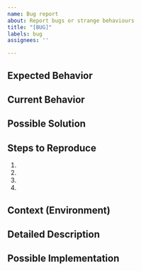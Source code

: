 ```yaml
---
name: Bug report
about: Report bugs or strange behaviours
title: "[BUG]"
labels: bug
assignees: ''

---
```


## Expected Behavior
<!--- delete this line and Tell us what should happen -->

## Current Behavior
<!--- delete this line and Tell us what happens instead of the expected behavior -->

## Possible Solution
<!---delete this line and (Not obligatory) suggest a fix/reason for the bug, -->

## Steps to Reproduce
<!--- Provide a link to a live example, or an unambiguous set of steps to -->
<!--- reproduce this bug. Include code to reproduce, if relevant -->
1.
2.
3.
4.

## Context (Environment)
<!--- How has this issue affected you? What are you trying to accomplish? -->
<!--- Providing context helps us come up with a solution that is most useful in the real world -->

<!--- Provide a general summary of the issue in the Title above -->

## Detailed Description
<!--- Provide a detailed description of the change or addition you are proposing -->

## Possible Implementation
<!--- Not obligatory, but suggest an idea for implementing addition or change -->
